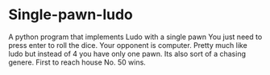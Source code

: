 # Single-pawn-ludo
A python program that implements Ludo with a single pawn
You just need to press enter to roll the dice.
Your opponent is computer.
Pretty much like ludo but instead of 4 you have only one pawn.
Its also sort of a chasing genere.
First to reach house No. 50 wins.
